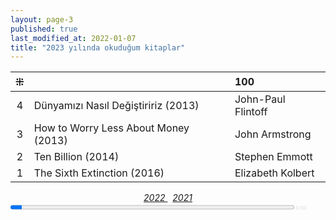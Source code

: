 ```yaml
---
layout: page-3
published: true
last_modified_at: 2022-01-07
title: "2023 yılında okuduğum kitaplar"  
---
```


| ⁜ |  | 100 |
|:---:|:---- |:---- |
| 4 | Dünyamızı Nasıl Değiştiririz (2013) | John-Paul Flintoff |
| 3 | How to Worry Less About Money (2013) | John Armstrong |
| 2 | Ten Billion (2014) | Stephen Emmott |
| 1 | The Sixth Extinction (2016) | Elizabeth Kolbert  |
  
<center><span class="link1" style="font-style: italic;"><a href="/2022" title='2022'>2022 </a></span> &nbsp; <span class="link1" style="font-style: italic;"><a href="/2021" title='2021'>2021 </a></span></center>

<div><progress title="4/100" value="4" max="100" style="width: 90%;"></progress><span style="font-size: 50%; color: #dfdfdf; width: 5%" title="reading challenge 2023"> 4/100</span></div>
<div style="clear:both"></div>
